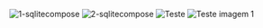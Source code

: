 ![1-sqlitecompose](./imagens/1-sqlitecompose.jpg)
![2-sqlitecompose](./Imgs/2-sqlitecompose.jpg)
![Teste](https://raw.githubusercontent.com/seu-usuario/seu-repositorio/main/Imgs/1-sqlitecompose.jpg)
![Teste imagem 1](./imgs/1-sightcomposts.jpg)
